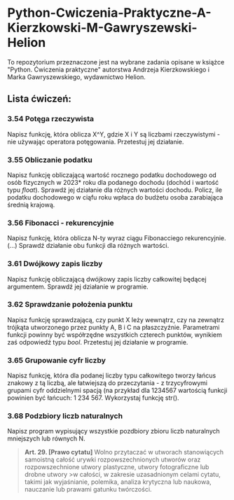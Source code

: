 # Python-Cwiczenia-Praktyczne-A-Kierzkowski-M-Gawryszewski-Helion

To repozytorium przeznaczone jest na wybrane zadania opisane w książce "Python. Ćwiczenia praktyczne" autorstwa Andrzeja Kierzkowskiego i Marka Gawryszewskiego, wydawnictwo Helion. 

## Lista ćwiczeń:

### 3.54 Potęga rzeczywista 
Napisz funkcję, która oblicza X^Y, gdzie X i Y są liczbami rzeczywistymi - nie używając operatora potęgowania. Przetestuj jej działanie.

### 3.55 Obliczanie podatku
Napisz funkcję obliczającą wartość rocznego podatku dochodowego od osób fizycznych w 2023* roku dla podanego dochodu (dochód i wartość typu _float_). Sprawdź jej działanie dla różnych wartości dochodu. Policz, ile podatku dochodowego w ciąfu roku wpłaca do budżetu osoba zarabiająca średnią krajową.

### 3.56 Fibonacci - rekurencyjnie
Napisz funkcję, która oblicza N-ty wyraz ciągu Fibonacciego rekurencyjnie. (...) Sprawdź działanie obu funkcji dla różnych wartości.

### 3.61 Dwójkowy zapis liczby
Napisz funkcję obliczającą dwójkowy zapis liczby całkowitej będącej argumentem. Sprawdź jej działanie w programie. 

### 3.62 Sprawdzanie położenia punktu 
Napisz funkcję sprawdzającą, czy punkt X leży wewnątrz, czy na zewnątrz trójkąta utworzonego przez punkty A, B i C na płaszczyźnie. Parametrami funkcji powinny być współrzędne wszystkich czterech punktów, wynikiem zaś odpowiedź typu _bool_. Przetestuj jej działanie w programie.

### 3.65 Grupowanie cyfr liczby
Napisz funkcję, która dla podanej liczby typu całkowitego tworzy łańcus znakowy z tą liczbą, ale łatwiejszą do przeczytania - z trzycyfrowymi grupami cyfr oddzielnymi spacją (na przykład dla 1234567 wartością funkcji powinien być łańcuch: 1 234 567. Wykorzystaj funkcję str(). 

### 3.68 Podzbiory liczb naturalnych 
Napisz program wypisujący wszystkie pozdbiory zbioru liczb naturalnych mniejszych lub równych N.





>**Art.  29.  [Prawo cytatu]**
>Wolno przytaczać w utworach stanowiących samoistną całość urywki rozpowszechnionych utworów oraz rozpowszechnione utwory plastyczne, utwory fotograficzne lub drobne utwory >w całości, w zakresie uzasadnionym celami cytatu, takimi jak wyjaśnianie, polemika, analiza krytyczna lub naukowa, nauczanie lub prawami gatunku twórczości.


